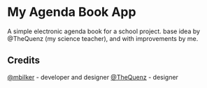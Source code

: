 My Agenda Book App
==================

A simple electronic agenda book for a school project. base idea by @TheQuenz (my science teacher), and with improvements by me.

Credits
-------

<a href="http://twitter.com/mbilker">@mbilker</a> - developer and designer
<a href="http://twitter.com/TheQuenz">@TheQuenz</a> - designer
